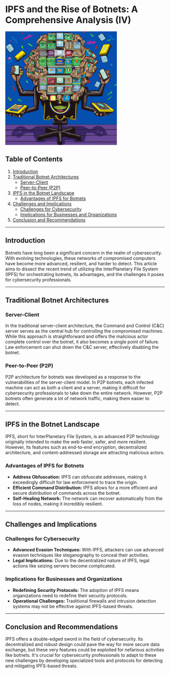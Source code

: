# IPFS and the Rise of Botnets: A Comprehensive Analysis (IV)
![Alt text](ipfs.png)

## Table of Contents
1. [Introduction](#introduction)
2. [Traditional Botnet Architectures](#traditional-botnet-architectures)
   - [Server-Client](#server-client)
   - [Peer-to-Peer (P2P)](#peer-to-peer-p2p)
3. [IPFS in the Botnet Landscape](#ipfs-in-the-botnet-landscape)
   - [Advantages of IPFS for Botnets](#advantages-of-ipfs-for-botnets)
4. [Challenges and Implications](#challenges-and-implications)
   - [Challenges for Cybersecurity](#challenges-for-cybersecurity)
   - [Implications for Businesses and Organizations](#implications-for-businesses-and-organizations)
5. [Conclusion and Recommendations](#conclusion-and-recommendations)

---

## Introduction 
Botnets have long been a significant concern in the realm of cybersecurity. With evolving technologies, these networks of compromised computers have become more advanced, resilient, and harder to detect. This article aims to dissect the recent trend of utilizing the InterPlanetary File System (IPFS) for orchestrating botnets, its advantages, and the challenges it poses for cybersecurity professionals.

---

## Traditional Botnet Architectures 
### Server-Client 
In the traditional server-client architecture, the Command and Control (C&C) server serves as the central hub for controlling the compromised machines. While this approach is straightforward and offers the malicious actor complete control over the botnet, it also becomes a single point of failure. Law enforcement can shut down the C&C server, effectively disabling the botnet.

### Peer-to-Peer (P2P) 
P2P architecture for botnets was developed as a response to the vulnerabilities of the server-client model. In P2P botnets, each infected machine can act as both a client and a server, making it difficult for cybersecurity professionals to take down the entire network. However, P2P botnets often generate a lot of network traffic, making them easier to detect.

---

## IPFS in the Botnet Landscape 
IPFS, short for InterPlanetary File System, is an advanced P2P technology originally intended to make the web faster, safer, and more resilient. However, its features such as end-to-end encryption, decentralized architecture, and content-addressed storage are attracting malicious actors.

### Advantages of IPFS for Botnets 
- **Address Obfuscation:** IPFS can obfuscate addresses, making it exceedingly difficult for law enforcement to trace the origin.
- **Efficient Command Distribution:** IPFS allows for a more efficient and secure distribution of commands across the botnet.
- **Self-Healing Network:** The network can recover automatically from the loss of nodes, making it incredibly resilient.

---

## Challenges and Implications 
### Challenges for Cybersecurity 
- **Advanced Evasion Techniques:** With IPFS, attackers can use advanced evasion techniques like steganography to conceal their activities.
- **Legal Implications:** Due to the decentralized nature of IPFS, legal actions like seizing servers become complicated.

### Implications for Businesses and Organizations 
- **Redefining Security Protocols:** The adoption of IPFS means organizations need to redefine their security protocols.
- **Operational Challenges:** Traditional firewalls and intrusion detection systems may not be effective against IPFS-based threats.

---

## Conclusion and Recommendations
IPFS offers a double-edged sword in the field of cybersecurity. Its decentralized and robust design could pave the way for more secure data exchange, but these very features could be exploited for nefarious activities like botnets. It's crucial for cybersecurity professionals to adapt to these new challenges by developing specialized tools and protocols for detecting and mitigating IPFS-based threats.
